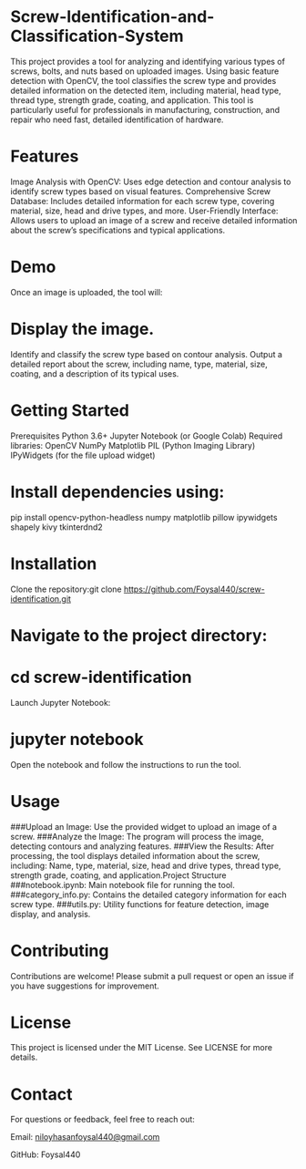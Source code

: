 # Screw-Identification-and-Classification-System
This project provides a tool for analyzing and identifying various types of screws, bolts, and nuts based on uploaded images. Using basic feature detection with OpenCV, the tool classifies the screw type and provides detailed information on the detected item, including material, head type, thread type, strength grade, coating, and application. This tool is particularly useful for professionals in manufacturing, construction, and repair who need fast, detailed identification of hardware.

# Features
Image Analysis with OpenCV: Uses edge detection and contour analysis to identify screw types based on visual features.
Comprehensive Screw Database: Includes detailed information for each screw type, covering material, size, head and drive types, and more.
User-Friendly Interface: Allows users to upload an image of a screw and receive detailed information about the screw’s specifications and typical applications.
# Demo
Once an image is uploaded, the tool will:

# Display the image.
Identify and classify the screw type based on contour analysis.
Output a detailed report about the screw, including name, type, material, size, coating, and a description of its typical uses.
# Getting Started
Prerequisites
Python 3.6+
Jupyter Notebook (or Google Colab)
Required libraries:
OpenCV
NumPy
Matplotlib
PIL (Python Imaging Library)
IPyWidgets (for the file upload widget)
# Install dependencies using:
pip install opencv-python-headless numpy matplotlib pillow ipywidgets shapely kivy tkinterdnd2
# Installation
Clone the repository:git clone https://github.com/Foysal440/screw-identification.git
# Navigate to the project directory:

# cd screw-identification
Launch Jupyter Notebook:

# jupyter notebook
Open the notebook and follow the instructions to run the tool.
# Usage
###Upload an Image: Use the provided widget to upload an image of a screw.
###Analyze the Image: The program will process the image, detecting contours and analyzing features.
###View the Results: After processing, the tool displays detailed information about the screw, including:
Name, type, material, size, head and drive types, thread type, strength grade, coating, and application.Project Structure
###notebook.ipynb: Main notebook file for running the tool.
###category_info.py: Contains the detailed category information for each screw type.
###utils.py: Utility functions for feature detection, image display, and analysis.
# Contributing
Contributions are welcome! Please submit a pull request or open an issue if you have suggestions for improvement.

# License
This project is licensed under the MIT License. See LICENSE for more details.

# Contact
For questions or feedback, feel free to reach out:

Email: niloyhasanfoysal440@gmail.com

GitHub: Foysal440
